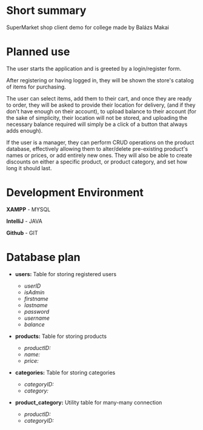 # Short summary
SuperMarket shop client demo for college 
made by Balázs Makai

# Planned use
The user starts the application and is greeted by a login/register form.

After registering or having logged in, they will be shown the store's catalog of items for purchasing.

The user can select items, add them to their cart, and once they are ready to order, they will be asked to provide their location for delivery, (and if they don't have enough on their account), to upload balance to their account (for the sake of simplicity, their location will not be stored, and uploading the necessary balance required will simply be a click of a button that always adds enough).

If the user is a manager, they can perform CRUD operations on the product database, effectively allowing them to alter/delete pre-existing product's names or prices, or add entirely new ones. They will also be able to create discounts on either a specific product, or product category, and set how long it should last.

# Development Environment
**XAMPP** - MYSQL

**IntelliJ** - JAVA

**Github** - GIT
 

# Database plan
- **users:**            Table for storing registered users
  - *userID*
  - *isAdmin*
  - *firstname*
  - *lastname*
  - *password*
  - *username*
  - *balance*

- **products:**         Table for storing products
  - *productID:*
  - *name:* 
  - *price:* 

- **categories:**       Table for storing categories
  - *categoryID:*
  - *category:*  

- **product_category:** Utility table for many-many connection
  - *productID:*
  - *categoryID:*  
